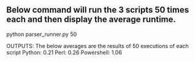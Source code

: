 ## Below command will run the 3 scripts 50 times each and then display the average runtime. 
python parser_runner.py 50


OUTPUTS: 
The below averages are the results of 50 executions of each script
Python: 0.21
Perl: 0.26
Powershell: 1.06
